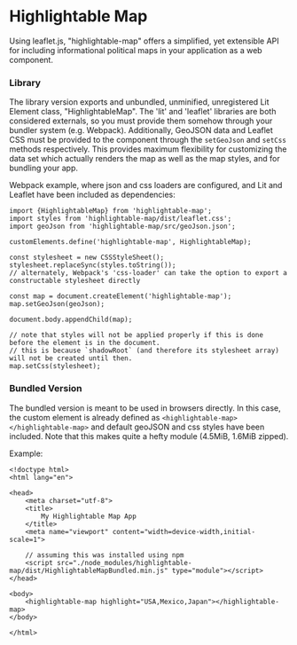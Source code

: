 # Highlightable Map

Using leaflet.js, "highlightable-map" offers a simplified, yet extensible API for including informational political maps in your application as a web component.

### Library

The library version exports and unbundled, unminified, unregistered Lit Element class, "HighlightableMap". The 'lit' and 'leaflet' libraries are both considered externals, so you must provide them somehow through your bundler system (e.g. Webpack). Additionally, GeoJSON data and Leaflet CSS must be provided to the component through the `setGeoJson` and `setCss` methods respectively. This provides maximum flexibility for customizing the data set which actually renders the map as well as the map styles, and for bundling your app.

Webpack example, where json and css loaders are configured, and Lit and Leaflet have been included as dependencies:

```
import {HighlightableMap} from 'highlightable-map';
import styles from 'highlightable-map/dist/leaflet.css';
import geoJson from 'highlightable-map/src/geoJson.json';

customElements.define('highlightable-map', HighlightableMap);

const stylesheet = new CSSStyleSheet();
stylesheet.replaceSync(styles.toString());
// alternately, Webpack's 'css-loader' can take the option to export a constructable stylesheet directly

const map = document.createElement('highlightable-map');
map.setGeoJson(geoJson);

document.body.appendChild(map);

// note that styles will not be applied properly if this is done before the element is in the document.
// this is because `shadowRoot` (and therefore its stylesheet array) will not be created until then.
map.setCss(stylesheet);
```

### Bundled Version

The bundled version is meant to be used in browsers directly. In this case, the custom element is already defined as `<highlightable-map></highlightable-map>` and default geoJSON and css styles have been included. Note that this makes quite a hefty module (4.5MiB, 1.6MiB zipped).

Example:

```
<!doctype html>
<html lang="en">

<head>
    <meta charset="utf-8">
    <title>
        My Highlightable Map App
    </title>
    <meta name="viewport" content="width=device-width,initial-scale=1">

    // assuming this was installed using npm
    <script src="./node_modules/highlightable-map/dist/HighlightableMapBundled.min.js" type="module"></script>
</head>

<body>
    <highlightable-map highlight="USA,Mexico,Japan"></highlightable-map>
</body>

</html>
```
